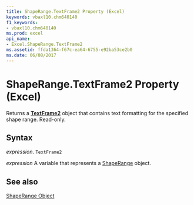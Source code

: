 ```yaml
---
title: ShapeRange.TextFrame2 Property (Excel)
keywords: vbaxl10.chm640140
f1_keywords:
- vbaxl10.chm640140
ms.prod: excel
api_name:
- Excel.ShapeRange.TextFrame2
ms.assetid: ffda1364-f67c-ea64-6755-e92ba53ce2b0
ms.date: 06/08/2017
---
```



# ShapeRange.TextFrame2 Property (Excel)

Returns a  **[TextFrame2](Excel.TextFrame2.md)** object that contains text formatting for the specified shape range. Read-only.


## Syntax

 _expression_. `TextFrame2`

 _expression_ A variable that represents a [ShapeRange](./Excel.ShapeRange.md) object.


## See also


[ShapeRange Object](Excel.ShapeRange.md)

